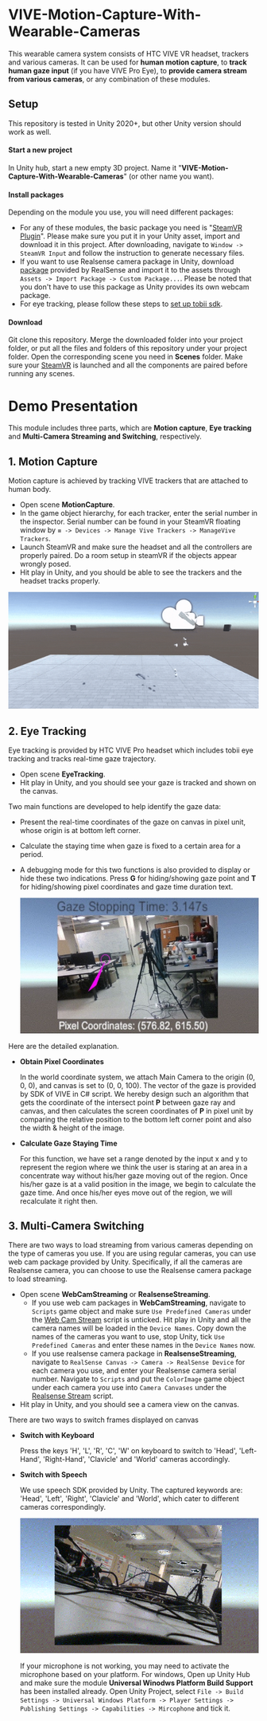 ﻿# VIVE-Motion-Capture-With-Wearable-Cameras

This wearable camera system consists of HTC VIVE VR headset, trackers and various cameras. It can be used for **human motion capture**, to **track human gaze input** (if you have VIVE Pro Eye), to **provide camera stream from various cameras**, or any combination of these modules.

## Setup

This repository is tested in Unity 2020+, but other Unity version should work as well.

#### **Start a new project**

In Unity hub, start a new empty 3D project. Name it "**VIVE-Motion-Capture-With-Wearable-Cameras**" (or other name you want).

#### **Install packages**

Depending on the module you use, you will need different packages:

- For any of these modules, the basic package you need is "[SteamVR Plugin](https://assetstore.unity.com/packages/tools/integration/steamvr-plugin-32647)". Please make sure you put it in your Unity asset, import and download it in this project. After downloading, navigate to `Window -> SteamVR Input` and follow the instruction to generate necessary files.
- If you want to use Realsense camera package in Unity, download [package](https://github.com/IntelRealSense/librealsense/releases/download/v2.50.0/Intel.RealSense.unitypackage) provided by RealSense and import it to the assets through `Assets -> Import Package -> Custom Package...`. Please be noted that you don't have to use this package as Unity provides its own webcam package.
- For eye tracking, please follow these steps to [set up tobii sdk](https://vr.tobii.com/sdk/develop/unity/getting-started/tobii-htc-dev-kit/#step-4-import-the-tobii-xr-sdk).

#### **Download**

Git clone this repository. Merge the downloaded folder into your project folder, or put all the files and folders of this repository under your project folder. Open the corresponding scene you need in **Scenes** folder. Make sure your <u>SteamVR</u> is launched and all the components are paired before running any scenes.


# Demo Presentation

This module includes three parts, which are **Motion capture**, **Eye tracking** and **Multi-Camera Streaming and Switching**, respectively. 

## 1. Motion Capture

Motion capture is achieved by tracking VIVE trackers that are attached to human body.

- Open scene **MotionCapture**.
- In the game object hierarchy, for each tracker, enter the serial number in the inspector. Serial number can be found in your SteamVR floating window by `≡ -> Devices -> Manage Vive Trackers -> ManageVive Trackers`.
- Launch SteamVR and make sure the headset and all the controllers are properly paired. Do a room setup in steamVR if the objects appear wrongly posed.
- Hit play in Unity, and you should be able to see the trackers and the headset tracks properly.

![tracker_demo](Demo/tracker_demo.gif)

## 2. Eye Tracking

Eye tracking is provided by HTC VIVE Pro headset which includes tobii eye tracking and tracks real-time gaze trajectory. 

- Open scene **EyeTracking**.
- Hit play in Unity, and you should see your gaze is tracked and shown on the canvas.

Two main functions are developed to help identify the gaze data: 

- Present the real-time coordinates of the gaze on canvas in pixel unit, whose origin is at bottom left corner.

- Calculate the staying time when gaze is fixed to a certain area for a period.

- A debugging mode for this two functions is also provided to display or hide these two indications. Press **G** for hiding/showing gaze point and **T** for hiding/showing pixel coordinates and gaze time duration text. 

  ![eye_tracking_demo](Demo/eye_tracking_demo.jpg)

Here are the detailed explanation.

- **Obtain Pixel Coordinates**

  In the world coordinate system, we attach Main Camera to the origin (0, 0, 0), and canvas is set to (0, 0, 100). The vector of the gaze is provided by SDK of VIVE in C# script. We hereby design such an algorithm that gets the coordinate of the intersect point **P** between gaze ray and canvas, and then  calculates the screen coordinates of **P** in pixel unit by comparing the relative position to the bottom left corner point and also the width & height of the image.  

- **Calculate Gaze Staying Time**

  For this function, we have set a range denoted by the input x and y to represent the region where we think the user is staring at an area in a concentrate way without his/her gaze moving out of the region. Once his/her gaze is at a valid position in the image, we begin to calculate the gaze time. And once his/her eyes move out of the region, we will recalculate it right then.



## 3. Multi-Camera Switching

There are two ways to load streaming from various cameras depending on the type of cameras you use. If you are using regular cameras, you can use web cam package provided by Unity. Specifically, if all the cameras are Realsense camera, you can choose to use the Realsense camera package to load streaming. 

- Open scene **WebCamStreaming** or **RealsenseStreaming**.
  - If you use web cam packages in **WebCamStreaming**, navigate to `Scripts` game object and make sure `Use Predefined Cameras` under the <u>Web Cam Stream</u> script is unticked. Hit play in Unity and all the camera names will be loaded in the `Device Names`. Copy down the names of the cameras you want to use, stop Unity, tick `Use Predefined Cameras` and enter these names in the `Device Names` now.
  - If you use realsense camera package in **RealsenseStreaming**, navigate to `RealSense Canvas -> Camera -> RealSense Device` for each camera you use, and enter your Realsense camera serial number. Navigate to `Scripts` and put the `ColorImage` game object under each camera you use into `Camera Canvases` under the <u>Realsense Stream</u> script.
- Hit play in Unity, and you should see a camera view on the canvas.

There are two ways to switch frames displayed on canvas

- **Switch with Keyboard**

  Press the keys 'H', 'L', 'R', 'C', 'W' on keyboard to switch to 'Head', 'Left-Hand', 'Right-Hand', 'Clavicle' and 'World' cameras accordingly.

- **Switch with Speech**

  We use speech SDK provided by Unity. The captured keywords are: 'Head', 'Left', 'Right', 'Clavicle' and 'World', which cater to different cameras correspondingly.

  ![Multicamera_demo](Demo/camera_switching_demo.gif)

  If your microphone is not working, you may need to activate the microphone based on your platform. For windows, Open up Unity Hub and make sure the module **Universal Winodws Platform Build Support** has been installed already. Open Unity Project, select `File -> Build Settings -> Universal Windows Platform -> Player Settings -> Publishing Settings -> Capabilities -> Mircophone` and tick it.
